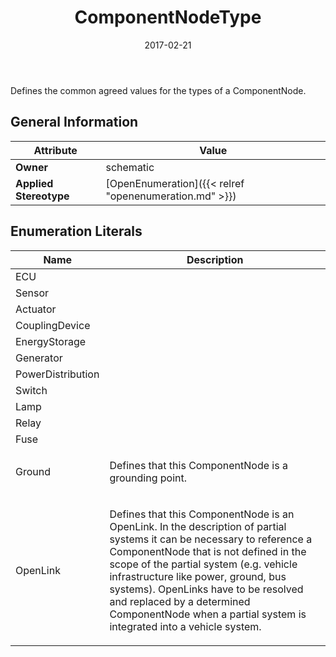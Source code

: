 ﻿---
title: ComponentNodeType
toc: false
type: specs
date: "2017-02-21"
draft: false
specification: VEC
version: 1.1.3
documentType: "Recommendation"
elementType: Class
classes:
  - ComponentNodeType
menu_name: vec-1.1.3
---
<p> Defines the common agreed values for the types of a ComponentNode.      </p>

## General Information

| Attribute               | Value |
|-------------------------|-------|
| **Owner**               | schematic |
| **Applied Stereotype**  | [OpenEnumeration]({{< relref "openenumeration.md" >}})<br/>  |

## Enumeration Literals
| Name          | **Description** |
|---------------|-----------------|
| ECU |  |
| Sensor |  |
| Actuator |  |
| CouplingDevice |  |
| EnergyStorage |  |
| Generator |  |
| PowerDistribution |  |
| Switch |  |
| Lamp |  |
| Relay |  |
| Fuse |  |
| Ground | <p> Defines that this ComponentNode is a grounding point.      </p> |
| OpenLink | <p> Defines that this ComponentNode is an OpenLink. In the description of partial systems it can be necessary to reference a ComponentNode that is not defined in the scope of the partial system (e.g. vehicle infrastructure like power, ground, bus systems). OpenLinks have to be resolved and replaced by a determined ComponentNode when a partial system is integrated into a vehicle system.       </p> |
